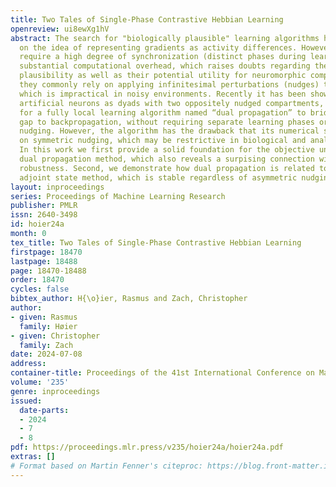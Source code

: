 ```yaml
---
title: Two Tales of Single-Phase Contrastive Hebbian Learning
openreview: ui8ewXg1hV
abstract: The search for "biologically plausible" learning algorithms has converged
  on the idea of representing gradients as activity differences. However, most approaches
  require a high degree of synchronization (distinct phases during learning) and introduce
  substantial computational overhead, which raises doubts regarding their biological
  plausibility as well as their potential utility for neuromorphic computing. Furthermore,
  they commonly rely on applying infinitesimal perturbations (nudges) to output units,
  which is impractical in noisy environments. Recently it has been shown that by modelling
  artificial neurons as dyads with two oppositely nudged compartments, it is possible
  for a fully local learning algorithm named “dual propagation” to bridge the performance
  gap to backpropagation, without requiring separate learning phases or infinitesimal
  nudging. However, the algorithm has the drawback that its numerical stability relies
  on symmetric nudging, which may be restrictive in biological and analog implementations.
  In this work we first provide a solid foundation for the objective underlying the
  dual propagation method, which also reveals a surpising connection with adversarial
  robustness. Second, we demonstrate how dual propagation is related to a particular
  adjoint state method, which is stable regardless of asymmetric nudging.
layout: inproceedings
series: Proceedings of Machine Learning Research
publisher: PMLR
issn: 2640-3498
id: hoier24a
month: 0
tex_title: Two Tales of Single-Phase Contrastive Hebbian Learning
firstpage: 18470
lastpage: 18488
page: 18470-18488
order: 18470
cycles: false
bibtex_author: H{\o}ier, Rasmus and Zach, Christopher
author:
- given: Rasmus
  family: Høier
- given: Christopher
  family: Zach
date: 2024-07-08
address:
container-title: Proceedings of the 41st International Conference on Machine Learning
volume: '235'
genre: inproceedings
issued:
  date-parts:
  - 2024
  - 7
  - 8
pdf: https://proceedings.mlr.press/v235/hoier24a/hoier24a.pdf
extras: []
# Format based on Martin Fenner's citeproc: https://blog.front-matter.io/posts/citeproc-yaml-for-bibliographies/
---
```

